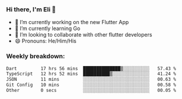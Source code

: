 ### Hi there, I'm Eli 👋
- 🔭 I’m currently working on the new Flutter App
- 🌱 I’m currently learning Go
- 🦄 I’m looking to collaborate with other flutter developers
- 😄 Pronouns: He/Him/His

### Weekly breakdown:
<!--START_SECTION:waka-->

```txt
Dart         17 hrs 56 mins  ██████████████▒░░░░░░░░░░   57.43 %
TypeScript   12 hrs 52 mins  ██████████▒░░░░░░░░░░░░░░   41.24 %
JSON         11 mins         ░░░░░░░░░░░░░░░░░░░░░░░░░   00.63 %
Git Config   10 mins         ░░░░░░░░░░░░░░░░░░░░░░░░░   00.58 %
Other        0 secs          ░░░░░░░░░░░░░░░░░░░░░░░░░   00.05 %
```

<!--END_SECTION:waka-->
